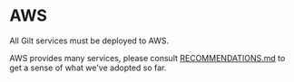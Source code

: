 # AWS

All Gilt services must be deployed to AWS.

AWS provides many services, please consult [RECOMMENDATIONS.md](/RECOMMENDATIONS.md) to
get a sense of what we've adopted so far.
